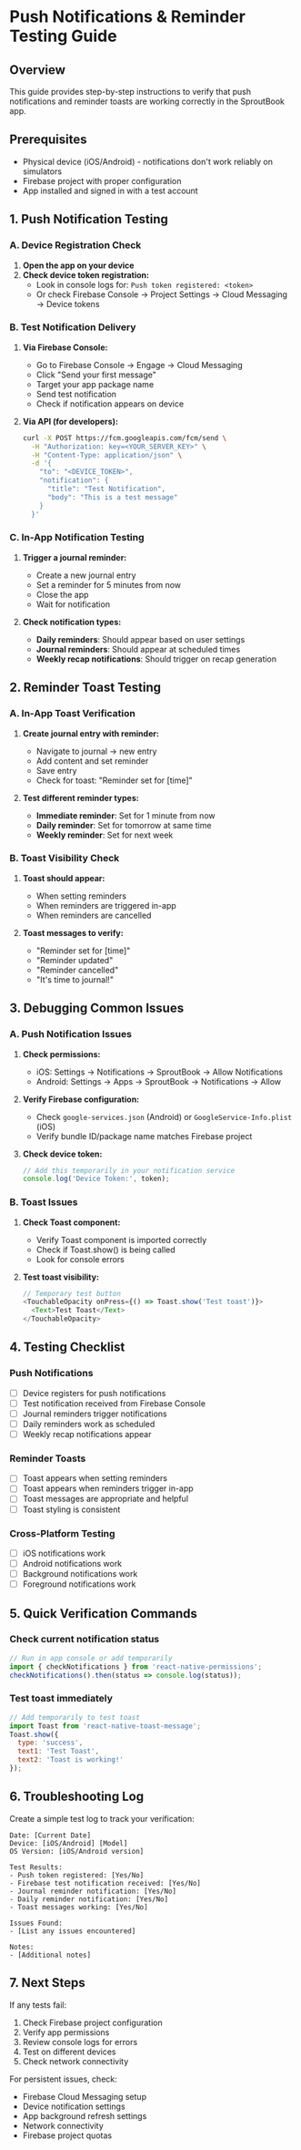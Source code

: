 # Push Notifications & Reminder Testing Guide

## Overview
This guide provides step-by-step instructions to verify that push notifications and reminder toasts are working correctly in the SproutBook app.

## Prerequisites
- Physical device (iOS/Android) - notifications don't work reliably on simulators
- Firebase project with proper configuration
- App installed and signed in with a test account

## 1. Push Notification Testing

### A. Device Registration Check
1. **Open the app on your device**
2. **Check device token registration:**
   - Look in console logs for: `Push token registered: <token>`
   - Or check Firebase Console → Project Settings → Cloud Messaging → Device tokens

### B. Test Notification Delivery
1. **Via Firebase Console:**
   - Go to Firebase Console → Engage → Cloud Messaging
   - Click "Send your first message"
   - Target your app package name
   - Send test notification
   - Check if notification appears on device

2. **Via API (for developers):**
   ```bash
   curl -X POST https://fcm.googleapis.com/fcm/send \
     -H "Authorization: key=<YOUR_SERVER_KEY>" \
     -H "Content-Type: application/json" \
     -d '{
       "to": "<DEVICE_TOKEN>",
       "notification": {
         "title": "Test Notification",
         "body": "This is a test message"
       }
     }'
   ```

### C. In-App Notification Testing
1. **Trigger a journal reminder:**
   - Create a new journal entry
   - Set a reminder for 5 minutes from now
   - Close the app
   - Wait for notification

2. **Check notification types:**
   - **Daily reminders**: Should appear based on user settings
   - **Journal reminders**: Should appear at scheduled times
   - **Weekly recap notifications**: Should trigger on recap generation

## 2. Reminder Toast Testing

### A. In-App Toast Verification
1. **Create journal entry with reminder:**
   - Navigate to journal → new entry
   - Add content and set reminder
   - Save entry
   - Check for toast: "Reminder set for [time]"

2. **Test different reminder types:**
   - **Immediate reminder**: Set for 1 minute from now
   - **Daily reminder**: Set for tomorrow at same time
   - **Weekly reminder**: Set for next week

### B. Toast Visibility Check
1. **Toast should appear:**
   - When setting reminders
   - When reminders are triggered in-app
   - When reminders are cancelled

2. **Toast messages to verify:**
   - "Reminder set for [time]"
   - "Reminder updated"
   - "Reminder cancelled"
   - "It's time to journal!"

## 3. Debugging Common Issues

### A. Push Notification Issues
1. **Check permissions:**
   - iOS: Settings → Notifications → SproutBook → Allow Notifications
   - Android: Settings → Apps → SproutBook → Notifications → Allow

2. **Verify Firebase configuration:**
   - Check `google-services.json` (Android) or `GoogleService-Info.plist` (iOS)
   - Verify bundle ID/package name matches Firebase project

3. **Check device token:**
   ```javascript
   // Add this temporarily in your notification service
   console.log('Device Token:', token);
   ```

### B. Toast Issues
1. **Check Toast component:**
   - Verify Toast component is imported correctly
   - Check if Toast.show() is being called
   - Look for console errors

2. **Test toast visibility:**
   ```javascript
   // Temporary test button
   <TouchableOpacity onPress={() => Toast.show('Test toast')}>
     <Text>Test Toast</Text>
   </TouchableOpacity>
   ```

## 4. Testing Checklist

### Push Notifications
- [ ] Device registers for push notifications
- [ ] Test notification received from Firebase Console
- [ ] Journal reminders trigger notifications
- [ ] Daily reminders work as scheduled
- [ ] Weekly recap notifications appear

### Reminder Toasts
- [ ] Toast appears when setting reminders
- [ ] Toast appears when reminders trigger in-app
- [ ] Toast messages are appropriate and helpful
- [ ] Toast styling is consistent

### Cross-Platform Testing
- [ ] iOS notifications work
- [ ] Android notifications work
- [ ] Background notifications work
- [ ] Foreground notifications work

## 5. Quick Verification Commands

### Check current notification status
```javascript
// Run in app console or add temporarily
import { checkNotifications } from 'react-native-permissions';
checkNotifications().then(status => console.log(status));
```

### Test toast immediately
```javascript
// Add temporarily to test toast
import Toast from 'react-native-toast-message';
Toast.show({
  type: 'success',
  text1: 'Test Toast',
  text2: 'Toast is working!'
});
```

## 6. Troubleshooting Log

Create a simple test log to track your verification:

```
Date: [Current Date]
Device: [iOS/Android] [Model]
OS Version: [iOS/Android version]

Test Results:
- Push token registered: [Yes/No]
- Firebase test notification received: [Yes/No]
- Journal reminder notification: [Yes/No]
- Daily reminder notification: [Yes/No]
- Toast messages working: [Yes/No]

Issues Found:
- [List any issues encountered]

Notes:
- [Additional notes]
```

## 7. Next Steps

If any tests fail:
1. Check Firebase project configuration
2. Verify app permissions
3. Review console logs for errors
4. Test on different devices
5. Check network connectivity

For persistent issues, check:
- Firebase Cloud Messaging setup
- Device notification settings
- App background refresh settings
- Network connectivity
- Firebase project quotas
